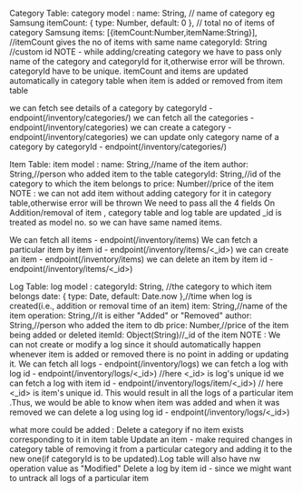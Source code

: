 
Category Table:
category model : 
       name: String, // name of category eg Samsung
       itemCount: { type: Number, default: 0 }, // total no of items of category Samsung
       items: [{itemCount:Number,itemName:String}], //itemCount gives the no of items with same name
       categoryId: String //custom id
NOTE - while adding/creating category we have to pass only name of the category and categoryId for it,otherwise error will 
       be thrown.
       categoryId have to be unique.
       itemCount and items are updated automatically in category table when item is added or removed from item table

we can fetch see details of a category by categoryId - endpoint(/inventory/categories/<categoryId>)
we can fetch all the categories - endpoint(/inventory/categories)
we can create a category - endpoint(/inventory/categories)
we can update only category name of a category by categoryId - endpoint(/inventory/categories/<categoryId>)




Item Table:
item model :
    name: String,//name of the item
    author: String,//person who added item to the table
    categoryId: String,//id of the category to which the item belongs to
    price: Number//price of the item
NOTE : we can not add item without adding category for it in category table,otherwise error will be thrown
       We need to pass all the 4 fields
       On Addition/removal of item , category table and log table are updated
       _id is treated as model no. so we can have same named items.

We can fetch all items - endpoint(/inventory/items)
We can fetch a particular item by item id - endpoint(/inventory/items/<_id>)
we can create an item - endpoint(/inventory/items)
we can delete an item by item id - endpoint(/inventory/items/<_id>)


Log Table:
log model :
    categoryId: String, //the category to which item belongs
    date: { type: Date, default: Date.now },//time when log is created(i.e., addition or removal time of an item)
    item: String,//name of the item
    operation: String,//it is either "Added" or "Removed"
    author: String,//person who added the item to db
    price: Number,//price of the item being added or deleted
    itemId: Object(String)//_id of the item
NOTE : We can not create or modify a log since it should automatically happen whenever item is added or removed there is
     no point in adding or updating it.
We can fetch all logs - endpoint(/inventory/logs)
we can fetch a log with log id - endpoint(/inventory/logs/<_id>) //here <_id> is log's unique id
we can fetch a log with item id - endpoint(/inventory/logs/item/<_id>) // here <_id> is item's unique id. This would 
       result in all the logs of a particular item .Thus, we would be able to know when item was added and when it was removed
we can delete a log using log id - endpoint(/inventory/logs/<_id>)



what more could be added :
  Delete a category if no item exists corresponding to it in item table
  Update an item - make required changes in category table of removing it from a particular category and adding it to the
                   new one(if categoryId is to be updated).Log table will also have nw operation value as "Modified"
  Delete a log by item id - since we might want to untrack all logs of a particular item

